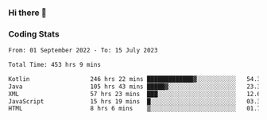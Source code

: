 ### Hi there 👋

<!--
**Girrafeec/girrafeec** is a ✨ _special_ ✨ repository because its `README.md` (this file) appears on your GitHub profile.

Here are some ideas to get you started:

- 🔭 I’m currently working on ...
- 🌱 I’m currently learning ...
- 👯 I’m looking to collaborate on ...
- 🤔 I’m looking for help with ...
- 💬 Ask me about ...
- 📫 How to reach me: ...
- 😄 Pronouns: ...
- ⚡ Fun fact: ...
-->

### Coding Stats
<!--START_SECTION:waka-->

```txt
From: 01 September 2022 - To: 15 July 2023

Total Time: 453 hrs 9 mins

Kotlin                 246 hrs 22 mins █████████████▓░░░░░░░░░░░   54.37 %
Java                   105 hrs 43 mins █████▓░░░░░░░░░░░░░░░░░░░   23.33 %
XML                    57 hrs 23 mins  ███░░░░░░░░░░░░░░░░░░░░░░   12.66 %
JavaScript             15 hrs 19 mins  █░░░░░░░░░░░░░░░░░░░░░░░░   03.38 %
HTML                   8 hrs 6 mins    ▒░░░░░░░░░░░░░░░░░░░░░░░░   01.79 %
```

<!--END_SECTION:waka-->
